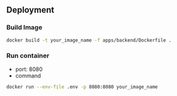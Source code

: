 ## Deployment

### Build Image

```sh
docker build -t your_image_name -f apps/backend/Dockerfile .
```

### Run container

- port: 8080
- command

```sh
docker run --env-file .env -p 8080:8080 your_image_name
```
